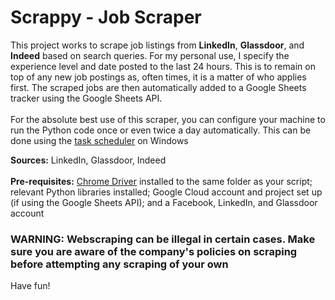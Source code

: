 # Scrappy - Job Scraper

This project works to scrape job listings from **LinkedIn**, **Glassdoor**, and **Indeed** based on search queries. For my personal use, I specify the experience level and date posted to the last 24 hours. This is to remain on top of any new job postings as, often times, it is a matter of who applies first. The scraped jobs are then automatically added to a Google Sheets tracker using the Google Sheets API.\
\
For the absolute best use of this scraper, you can configure your machine to run the Python code once or even twice a day automatically. This can be done using the [task scheduler](https://www.jcchouinard.com/python-automation-using-task-scheduler/) on Windows

**Sources:** LinkedIn, Glassdoor, Indeed\
\
**Pre-requisites:** [Chrome Driver](https://googlechromelabs.github.io/chrome-for-testing/) installed to the same folder as your script; relevant Python libraries installed; Google Cloud account and project set up (if using the Google Sheets API); and a Facebook, LinkedIn, and Glassdoor account

### WARNING: Webscraping can be illegal in certain cases. Make sure you are aware of the company's policies on scraping before attempting any scraping of your own
Have fun!
